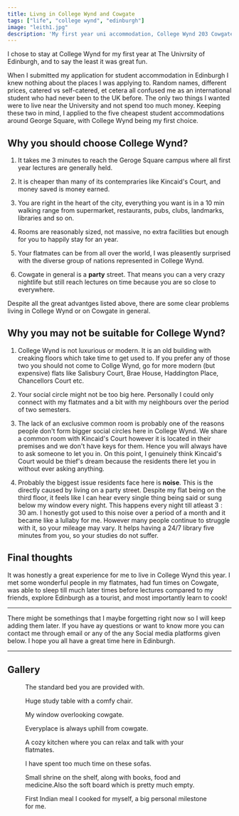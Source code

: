 ```yaml
---
title: Livng in College Wynd and Cowgate
tags: ["life", "college wynd", "edinburgh"]
image: "leith1.jpg"
description: 'My first year uni accommodation, College Wynd 203 Cowgate'
---
```

<p class='lead'> I chose to stay at College Wynd for my first year at The Univrsity of Edinburgh, and to say the least it was great fun.</p>

When I submitted my application for student accommodation in Edinburgh I knew nothing about the places I was applying to. Random names, different prices, catered vs self-catered, et cetera all confused me as an international student who had never been to the UK before. The only two things I wanted were to live near the University and not spend too much money. Keeping these two in mind, I applied to the five cheapest student accommodations around George Square, with College Wynd being my first choice.


## Why you should choose College Wynd?

1. It takes me 3 minutes to reach the Geroge Square campus where all first year lectures are generally held.

2. It is cheaper than many of its contempraries like Kincaid's Court, and money saved is money earned.

3. You are right in the heart of the city, everything you want is in a 10 min walking range from supermarket, restaurants, pubs, clubs, landmarks, libraries and so on.

4. Rooms are reasonably sized, not massive, no extra facilities but enough for you to happily stay for an year.

5. Your flatmates can be from all over the world, I was pleasently surprised with the diverse group of nations represented in College Wynd.

6. Cowgate in general is a **party** street. That means you can a very crazy nightlife but still reach lectures on time because you are so close to everywhere.

Despite all the great advantges listed above, there are some clear problems living in College Wynd or on Cowgate in general.

## Why you may not be suitable for College Wynd?

1. College Wynd is not luxurious or modern. It is an old building with creaking floors which take time to get used to. If you prefer any of those two you should not come to Collge Wynd, go for more modern (but expensive) flats like Salisbury Court, Brae House, Haddington Place, Chancellors Court etc.

2. Your social circle might not be too big here. Personally I could only connect with my flatmates and a bit with my neighbours over the period of two semesters.

3. The lack of an exclusive common room is probably one of the reasons people don't form bigger social circles here in College Wynd. We share a common room with Kincaid's Court however it is located in their premises and we don't have keys for them. Hence you will always have to ask someone to let you in. On this point, I genuinely think Kincaid's Court would be thief's dream because the residents there let you in without ever asking anything.

4. Probably the biggest issue residents face here is **noise**. This is the directly caused by living on a party street. Despite my flat being on the third floor, it feels like I can hear every single thing being said or sung below my window every night. This happens every night till atleast $3:30$ am. I honestly got used to this noise over a period of a month and it became like a lullaby for me. However many people continue to struggle with it, so your mileage may vary. It helps having a $24/7$ library five minutes from you, so your studies do not suffer.

## Final thoughts

It was honestly a great experience for me to live in College Wynd this year. I met some wonderful people in my flatmates, had fun times on Cowgate, was able to sleep till much later times before lectures compared to my friends, explore Edinburgh as a tourist, and most importantly learn to cook!
***
There might be somethings that I maybe forgetting right now so I will keep adding them later. If you have ay questions or want to know more you can contact me through email or any of the any Social media platforms given below. I hope you all have a great time here in Edinburgh.
***

## Gallery
<figure>
    <img src="{{ 'bed.jpg' | media(page) }" alt="" />
    <figcaption>
        The standard bed you are provided with. 
    </figcaption>
</figure>

<figure>
    <img src="{{ 'bed-study-table.jpg' | media(page) }" alt="" />
    <figcaption>
        Huge study table with a comfy chair.
    </figcaption>
</figure>

<figure>
    <img src="{{ 'view-window.jpg' | media(page) }" alt="" />
    <figcaption>
        My window overlooking cowgate.
    </figcaption>
</figure>

<figure>
    <img src="{{ 'view-window-up.jpg' | media(page) }" alt="" />
    <figcaption>
        Everyplace is always uphill from cowgate.
    </figcaption>
</figure>

<figure>
    <img src="{{ 'kitchen.jpg' | media(page) }" alt="" />
    <figcaption>
        A cozy kitchen where you can relax and talk with your flatmates.
    </figcaption>
</figure>

<figure>
    <img src="{{ 'kitchen-sofa.jpg' | media(page) }" alt="" />
    <figcaption>
        I have spent too much time on these sofas.
    </figcaption>
</figure>

<figure>
    <img src="{{ 'shelf-soft-board.jpg' | media(page) }" alt="" />
    <figcaption>
        Small shrine on the shelf, along with books, food and medicine.Also the soft board which is pretty much empty. 
    </figcaption>
</figure>

<figure>
    <img src="{{ 'first-meal.jpg' | media(page) }" alt="" />
    <figcaption>
        First Indian meal I cooked for myself, a big personal milestone for me.
    </figcaption>
</figure>
